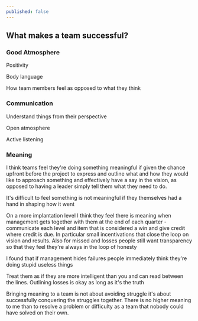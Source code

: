 ```yaml
---
published: false
---
```

## What makes a team successful?

### Good Atmosphere

Positivity

Body language

How team members feel as opposed to what they think

### Communication

Understand things from their perspective

Open atmosphere

Active listening

### Meaning

I think teams feel they're doing something meaningful if given the chance upfront before the project to express and outline what and how they would like to approach something and effectively have a say in the vision, as opposed to having a leader simply tell them what they need to do.

It's difficult to feel something is not meaningful if they themselves had a hand in shaping how it went

On a more implantation level I think they feel there is meaning when management gets together with them at the end of each quarter - communicate each level and item that is considered a win and give credit where credit is due. In particular small incentivations that close the loop on vision and results. Also for missed and losses people still want transparency so that they feel they're always in the loop of honesty

I found that if management hides failures people immediately think they're doing stupid useless things

Treat them as if they are more intelligent than you and can read between the lines. Outlining losses is okay as long as it's the truth

Bringing meaning to a team is not about avoiding struggle it's about successfully conquering the struggles together. There is no higher meaning to me than to resolve a problem or difficulty as a team that nobody could have solved on their own.
